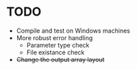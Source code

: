 TODO
====

* Compile and test on Windows machines
* More robust error handling
    * Parameter type check
    * File existance check
* ~~Change the output array layout~~
